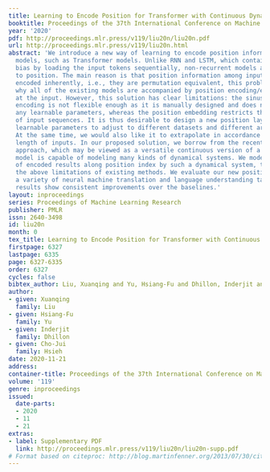 ```yaml
---
title: Learning to Encode Position for Transformer with Continuous Dynamical Model
booktitle: Proceedings of the 37th International Conference on Machine Learning
year: '2020'
pdf: http://proceedings.mlr.press/v119/liu20n/liu20n.pdf
url: http://proceedings.mlr.press/v119/liu20n.html
abstract: 'We introduce a new way of learning to encode position information for non-recurrent
  models, such as Transformer models. Unlike RNN and LSTM, which contain inductive
  bias by loading the input tokens sequentially, non-recurrent models are less sensitive
  to position. The main reason is that position information among input units is not
  encoded inherently, i.e., they are permutation equivalent, this problem justifies
  why all of the existing models are accompanied by position encoding/embedding layer
  at the input. However, this solution has clear limitations: the sinusoidal position
  encoding is not flexible enough as it is manually designed and does not contain
  any learnable parameters, whereas the position embedding restricts the maximum length
  of input sequences. It is thus desirable to design a new position layer that contains
  learnable parameters to adjust to different datasets and different architectures.
  At the same time, we would also like it to extrapolate in accordance with the variable
  length of inputs. In our proposed solution, we borrow from the recent Neural ODE
  approach, which may be viewed as a versatile continuous version of a ResNet. This
  model is capable of modeling many kinds of dynamical systems. We model the evolution
  of encoded results along position index by such a dynamical system, thereby overcoming
  the above limitations of existing methods. We evaluate our new position layers on
  a variety of neural machine translation and language understanding tasks, the experimental
  results show consistent improvements over the baselines.'
layout: inproceedings
series: Proceedings of Machine Learning Research
publisher: PMLR
issn: 2640-3498
id: liu20n
month: 0
tex_title: Learning to Encode Position for Transformer with Continuous Dynamical Model
firstpage: 6327
lastpage: 6335
page: 6327-6335
order: 6327
cycles: false
bibtex_author: Liu, Xuanqing and Yu, Hsiang-Fu and Dhillon, Inderjit and Hsieh, Cho-Jui
author:
- given: Xuanqing
  family: Liu
- given: Hsiang-Fu
  family: Yu
- given: Inderjit
  family: Dhillon
- given: Cho-Jui
  family: Hsieh
date: 2020-11-21
address: 
container-title: Proceedings of the 37th International Conference on Machine Learning
volume: '119'
genre: inproceedings
issued:
  date-parts:
  - 2020
  - 11
  - 21
extras:
- label: Supplementary PDF
  link: http://proceedings.mlr.press/v119/liu20n/liu20n-supp.pdf
# Format based on citeproc: http://blog.martinfenner.org/2013/07/30/citeproc-yaml-for-bibliographies/
---
```

